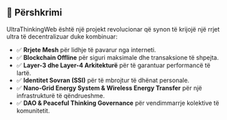 ## 📌 Përshkrimi
UltraThinkingWeb është një projekt revolucionar që synon të krijojë një rrjet ultra të decentralizuar duke kombinuar:
- ✅ **Rrjete Mesh** për lidhje të pavarur nga interneti.
- ✅ **Blockchain Offline** për siguri maksimale dhe transaksione të shpejta.
- ✅ **Layer-3 dhe Layer-4 Arkitekturë** për të garantuar performancë të lartë.
- ✅ **Identitet Sovran (SSI)** për të mbrojtur të dhënat personale.
- ✅ **Nano-Grid Energy System & Wireless Energy Transfer** për një infrastrukturë të qëndrueshme.
- ✅ **DAO & Peaceful Thinking Governance** për vendimmarrje kolektive të komunitetit.
